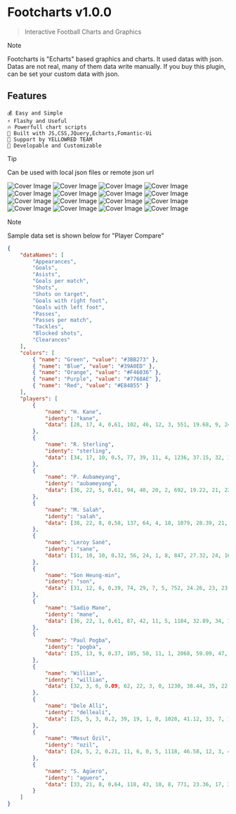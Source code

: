 # Footcharts v1.0.0

> Interactive Football Charts and Graphics

> [!NOTE]
> Footcharts is "Echarts" based graphics and charts. It used datas with json. Datas are not real, many of them data write manually. If you buy this plugin, can be set your custom data with json.

## Features
	💰 Easy and Simple
	⚡️️ Flashy and Useful
	🔥 Powerfull chart scripts
	💯 Built with JS,CSS,JQuery,Echarts,Fomantic-Ui
	🤖 Support by YELLOWRED TEAM
	🚀 Developable and Customizable

> [!TIP]
> Can be used with local json files or remote json url

![Cover Image](https://raw.githubusercontent.com/partitect/footcharts/master/src/img/chart-images/ex-1.png)
![Cover Image](https://raw.githubusercontent.com/partitect/footcharts/master/src/img/chart-images/ex-2.png)
![Cover Image](https://raw.githubusercontent.com/partitect/footcharts/master/src/img/chart-images/ex-3.png)
![Cover Image](https://raw.githubusercontent.com/partitect/footcharts/master/src/img/chart-images/ex-4.png)
![Cover Image](https://raw.githubusercontent.com/partitect/footcharts/master/src/img/chart-images/ex-5.png)
![Cover Image](https://raw.githubusercontent.com/partitect/footcharts/master/src/img/chart-images/ex-6.png)
![Cover Image](https://raw.githubusercontent.com/partitect/footcharts/master/src/img/chart-images/ex-7.png)
![Cover Image](https://raw.githubusercontent.com/partitect/footcharts/master/src/img/chart-images/ex-8.png)
![Cover Image](https://raw.githubusercontent.com/partitect/footcharts/master/src/img/chart-images/ex-9.png)
![Cover Image](https://raw.githubusercontent.com/partitect/footcharts/master/src/img/chart-images/ex-10.png)
![Cover Image](https://raw.githubusercontent.com/partitect/footcharts/master/src/img/chart-images/ex-11.png)
![Cover Image](https://raw.githubusercontent.com/partitect/footcharts/master/src/img/chart-images/ex-12.png)
![Cover Image](https://raw.githubusercontent.com/partitect/footcharts/master/src/img/chart-images/ex-13.png)
![Cover Image](https://raw.githubusercontent.com/partitect/footcharts/master/src/img/chart-images/ex-14.png)
![Cover Image](https://raw.githubusercontent.com/partitect/footcharts/master/src/img/chart-images/ex-15.png)
![Cover Image](https://raw.githubusercontent.com/partitect/footcharts/master/src/img/chart-images/ex-16.png)



> [!NOTE]
> Sample data set is shown below for "Player Compare"


```json
{
	"dataNames": [
		"Appearances",
		"Goals",
		"Asists",
		"Goals per match",
		"Shots",
		"Shots on target",
		"Goals with right foot",
		"Goals with left foot",
		"Passes",
		"Passes per match",
		"Tackles",
		"Blocked shots",
		"Clearances"
	],
	"colors": [
		{ "name": "Green", "value": "#3BB273" },
		{ "name": "Blue", "value": "#39A0ED" },
		{ "name": "Orange", "value": "#F46036" },
		{ "name": "Purple", "value": "#7768AE" },
		{ "name": "Red", "value": "#E84855" }
	],
	"players": [
		{
			"name": "H. Kane",
			"identy": "kane",
			"data": [28, 17, 4, 0.61, 102, 46, 12, 3, 551, 19.68, 9, 24, 14]
		},
		{
			"name": "R. Sterling",
			"identy": "sterling",
			"data": [34, 17, 10, 0.5, 77, 39, 11, 4, 1236, 37.15, 32, 17, 4]
		},
		{
			"name": "P. Aubameyang",
			"identy": "aubameyang",
			"data": [36, 22, 5, 0.61, 94, 40, 20, 2, 692, 19.22, 21, 22, 18]
		},
		{
			"name": "M. Salah",
			"identy": "salah",
			"data": [38, 22, 8, 0.58, 137, 64, 4, 18, 1079, 28.39, 21, 33, 4]
		},
		{
			"name": "Leroy Sané",
			"identy": "sane",
			"data": [31, 10, 10, 0.32, 56, 24, 1, 8, 847, 27.32, 24, 16, 2]
		},
		{
			"name": "Son Heung-min",
			"identy": "son",
			"data": [31, 12, 6, 0.39, 74, 29, 7, 5, 752, 24.26, 23, 23, 4]
		},
		{
			"name": "Sadio Mane",
			"identy": "mane",
			"data": [36, 22, 1, 0.61, 87, 42, 11, 5, 1184, 32.89, 34, 11, 8]
		},
		{
			"name": "Paul Pogba",
			"identy": "pogba",
			"data": [35, 13, 9, 0.37, 105, 50, 11, 1, 2068, 59.09, 47, 29, 36]
		},
		{
			"name": "Willian",
			"identy": "willian",
			"data": [32, 3, 6, 0.09, 62, 22, 3, 0, 1230, 38.44, 35, 22, 11]
		},
		{
			"name": "Dele Alli",
			"identy": "delleali",
			"data": [25, 5, 3, 0.2, 39, 19, 1, 0, 1028, 41.12, 33, 7, 17]
		},
		{
			"name": "Mesut Özil",
			"identy": "ozil",
			"data": [24, 5, 2, 0.21, 11, 6, 0, 5, 1118, 46.58, 12, 3, 4]
		},
		{
			"name": "S. Agüero",
			"identy": "aguero",
			"data": [33, 21, 8, 0.64, 118, 43, 10, 8, 771, 23.36, 17, 31, 3]
		}
	]
}
```

